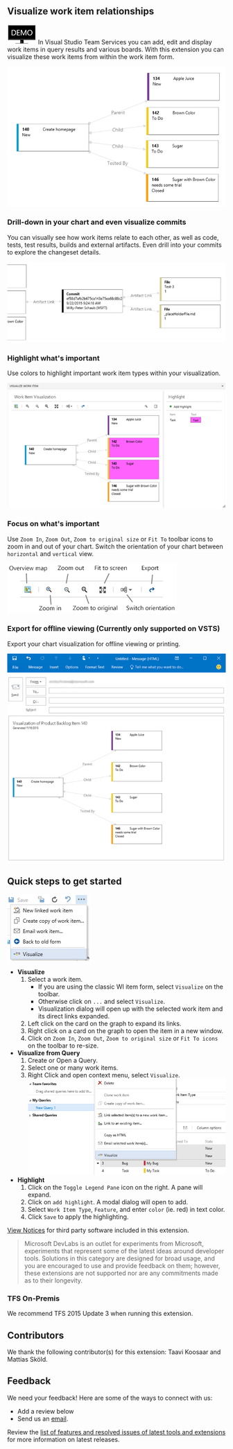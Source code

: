 ## Visualize work item relationships ##

[![Demo](images/wvizdemo.png)](https://channel9.msdn.com/Series/Visual-Studio-ALM-Rangers-Demos/VS-Team-Services-Work-Item-Visualization-Extension) In Visual Studio Team Services you can add, edit and display work items in query results and various boards. With this extension you can visualize these work items from within the work item form. 

![Visualize](images/image1.png)

### Drill-down in your chart and even visualize commits ###

You can visually see how work items relate to each other, as well as code, tests, test results, builds and external artifacts. Even drill into your commits to explore the changeset details.

![Commit](images/image4.png)

### Highlight what's important ###
Use colors to highlight important work item types within your visualization.

![Highlight](images/image3.png)

### Focus on what's important ###
Use `Zoom In`, `Zoom Out`, `Zoom to original size` or `Fit To` toolbar icons to zoom in and out of your chart. Switch the orientation of your chart between `horizontal` and `vertical` view.

![Orient](images/image2.png)

### Export for offline viewing (Currently only supported on VSTS) ###
Export your chart visualization for offline viewing or printing. 

![Export](images/image5.png)

## Quick steps to get started ##

![Orient](images/image6.png)

- **Visualize**
	1. Select a work item. 
		- If you are using the classic WI item form, select `Visualize` on the toolbar.
		- Otherwise click on `...` and select `Visualize`.
		- Visualization dialog will open up with the selected work item and its direct links expanded.
	1. Left click on the card on the graph to expand its links.
	1. Right click on a card on the graph to open the item in a new window.
	1. Click on `Zoom In`, `Zoom Out`, `Zoom to original size` or `Fit To icons` on the toolbar to re-size.
- **Visualize from Query**
	1. Create or Open a Query.
	2. Select one or many work items.
	3. Right Click and open context menu, select `Visualize`.
![Visualize from Query](images/VisualizeFromQuery.png)	
- **Highlight**
	1. Click on the `Toggle Legend Pane` icon on the right. A pane will expand.
	2. Click on `add highlight`. A modal dialog will open to add.
	3. Select `Work Item Type`, `Feature`, and enter `color` (ie. red) in text color. 
	4. Click `Save` to apply the highlighting.

[View Notices](https://marketplace.visualstudio.com/_apis/public/gallery/publisher/ms-devlabs/extension/WorkitemVisualization/latest/assetbyname/ThirdPartyNotice.txt) for third party software included in this extension.

> Microsoft DevLabs is an outlet for experiments from Microsoft, experiments that represent some of the latest ideas around developer tools. Solutions in this category are designed for broad usage, and you are encouraged to use and provide feedback on them; however, these extensions are not supported nor are any commitments made as to their longevity.

### TFS On-Premis ###

We recommend TFS 2015 Update 3 when running this extension.

## Contributors ##

We thank the following contributor(s) for this extension: Taavi Koosaar and Mattias Sköld.

## Feedback ##

We need your feedback! Here are some of the ways to connect with us:

- Add a review below
- Send us an [email](mailto://mktdevlabs@microsoft.com).

Review the [list of features and resolved issues of latest tools and extensions](https://aka.ms/vsarreleases) for more information on latest releases. 
